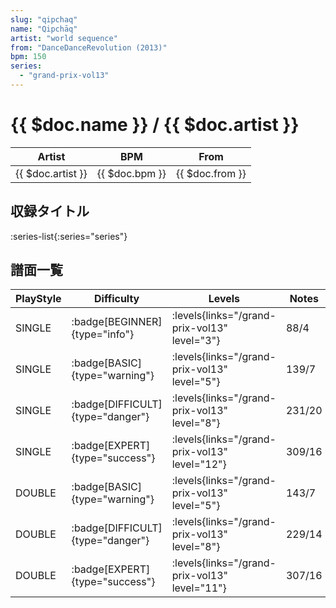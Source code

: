 ```yaml
---
slug: "qipchaq"
name: "Qipchāq"
artist: "world sequence"
from: "DanceDanceRevolution (2013)"
bpm: 150
series:
  - "grand-prix-vol13"
---
```


# {{ $doc.name }} / {{ $doc.artist }}

|Artist|BPM|From|
|------|---|----|
|{{ $doc.artist }}|{{ $doc.bpm }}|{{ $doc.from }}|

## 収録タイトル

:series-list{:series="series"}

## 譜面一覧

|PlayStyle|Difficulty|Levels|Notes|Movie|
|---------|----------|------|-----|-----|
|SINGLE| :badge[BEGINNER]{type="info"}| :levels{links="/grand-prix-vol13" level="3"}|88/4||
|SINGLE| :badge[BASIC]{type="warning"}| :levels{links="/grand-prix-vol13" level="5"}|139/7||
|SINGLE| :badge[DIFFICULT]{type="danger"}| :levels{links="/grand-prix-vol13" level="8"}|231/20||
|SINGLE| :badge[EXPERT]{type="success"}| :levels{links="/grand-prix-vol13" level="12"}|309/16||
|DOUBLE| :badge[BASIC]{type="warning"}| :levels{links="/grand-prix-vol13" level="5"}|143/7||
|DOUBLE| :badge[DIFFICULT]{type="danger"}| :levels{links="/grand-prix-vol13" level="8"}|229/14||
|DOUBLE| :badge[EXPERT]{type="success"}| :levels{links="/grand-prix-vol13" level="11"}|307/16||
